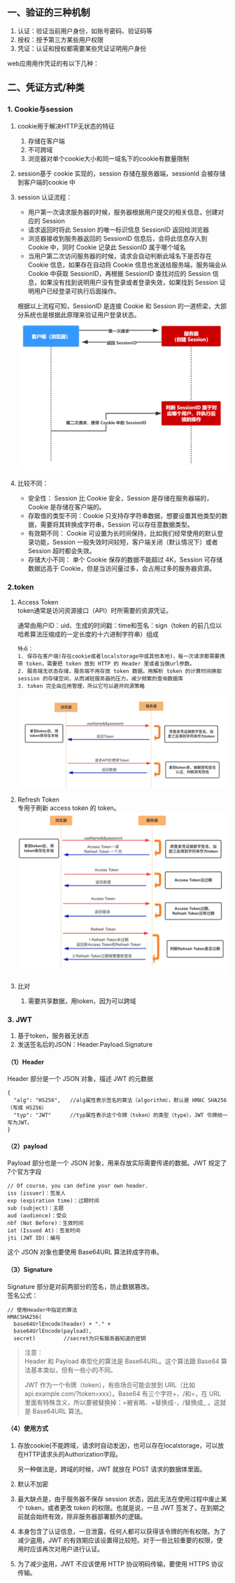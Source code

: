 ## 一、验证的三种机制  
1. 认证：验证当前用户身份，如账号密码、验证码等  
2. 授权：授予第三方某些用户权限  
3. 凭证：认证和授权都需要某些凭证证明用户身份  
  
web应用用作凭证的有以下几种：  
## 二、凭证方式/种类  
### 1. Cookie与session  
1. cookie用于解决HTTP无状态的特征
   1. 存储在客户端  
   2. 不可跨域  
   3. 浏览器对单个cookie大小和同一域名下的cookie有数量限制  
2. session基于 cookie 实现的，session 存储在服务器端，sessionId 会被存储到客户端的cookie 中  
3. session 认证流程：
   + 用户第一次请求服务器的时候，服务器根据用户提交的相关信息，创建对应的 Session
   + 请求返回时将此 Session 的唯一标识信息 SessionID 返回给浏览器
   + 浏览器接收到服务器返回的 SessionID 信息后，会将此信息存入到 Cookie 中，同时 Cookie 记录此 SessionID 属于哪个域名
   + 当用户第二次访问服务器的时候，请求会自动判断此域名下是否存在 Cookie 信息，如果存在自动将 Cookie 信息也发送给服务端，服务端会从 Cookie 中获取 SessionID，再根据 SessionID 查找对应的 Session 信息，如果没有找到说明用户没有登录或者登录失效，如果找到 Session 证明用户已经登录可执行后面操作。

   根据以上流程可知，SessionID 是连接 Cookie 和 Session 的一道桥梁，大部分系统也是根据此原理来验证用户登录状态。  
   ![](1.png)  
4. 比较不同：  
   + 安全性： Session 比 Cookie 安全，Session 是存储在服务器端的，Cookie 是存储在客户端的。
   + 存取值的类型不同：Cookie 只支持存字符串数据，想要设置其他类型的数据，需要将其转换成字符串，Session 可以存任意数据类型。
   + 有效期不同： Cookie 可设置为长时间保持，比如我们经常使用的默认登录功能，Session 一般失效时间较短，客户端关闭（默认情况下）或者 Session 超时都会失效。
   + 存储大小不同： 单个 Cookie 保存的数据不能超过 4K，Session 可存储数据远高于 Cookie，但是当访问量过多，会占用过多的服务器资源。
### 2.token  
1. Access Token  
    token通常是访问资源接口（API）时所需要的资源凭证。  
      
    通常由用户ID：uid、生成的时间戳：time和签名：sign（token 的前几位以哈希算法压缩成的一定长度的十六进制字符串）组成  
    ~~~  
    特点：
    1. 保存在客户端(存在cookie或者localstorage中或其他本地)，每一次请求都需要携带 token，需要把 token 放到 HTTP 的 Header 里或者当做url参数。
    2. 服务端无状态存储，服务端不用存放 token 数据。用解析 token 的计算时间换取 session 的存储空间，从而减轻服务器的压力，减少频繁的查询数据库
    3. token 完全由应用管理，所以它可以避开同源策略
    ~~~
      
    ![](2.png)
2. Refresh Token  
   专用于刷新 access token 的 token。  
   ![](3.png)  
3. 比对  
   1. 需要共享数据，用token，因为可以跨域  
### 3. JWT  
1. 基于token，服务器无状态  
2. 发送签名后的JSON：Header.Payload.Signature  
#### （1）Header  
Header 部分是一个 JSON 对象，描述 JWT 的元数据
```  
{
  "alg": "HS256",   //alg属性表示签名的算法（algorithm），默认是 HMAC SHA256（写成 HS256）
  "typ": "JWT"      //typ属性表示这个令牌（token）的类型（type），JWT 令牌统一写为JWT。
}
```  
#### （2）payload  
Payload 部分也是一个 JSON 对象，用来存放实际需要传递的数据。JWT 规定了7个官方字段
```  
// Of course, you can define your own header.
iss (issuer)：签发人
exp (expiration time)：过期时间
sub (subject)：主题
aud (audience)：受众
nbf (Not Before)：生效时间
iat (Issued At)：签发时间
jti (JWT ID)：编号
```  
这个 JSON 对象也要使用 Base64URL 算法转成字符串。  
#### （3）Signature  
Signature 部分是对前两部分的签名，防止数据篡改。  
签名公式：  
```  
// 使用Header中指定的算法
HMACSHA256(
  base64UrlEncode(header) + "." +
  base64UrlEncode(payload),
  secret)         //secret为只有服务器知道的密钥
```  

> 注意：   
> Header 和 Payload 串型化的算法是 Base64URL。这个算法跟 Base64 算法基本类似，但有一些小的不同。  
>   
> JWT 作为一个令牌（token），有些场合可能会放到 URL（比如 api.example.com/?token=xxx）。Base64 有三个字符+、/和=，在 URL 里面有特殊含义，所以要被替换掉：=被省略、+替换成-，/替换成_ 。这就是 Base64URL 算法。  
#### （4）使用方式  
1. 存放cookie(不能跨域，请求时自动发送)，也可以存在localstorage，可以放在HTTP请求头的Authorization字段。  

   另一种做法是，跨域的时候，JWT 就放在 POST 请求的数据体里面。  
2. 默认不加密  
3. 最大缺点是，由于服务器不保存 session 状态，因此无法在使用过程中废止某个 token，或者更改 token 的权限。也就是说，一旦 JWT 签发了，在到期之前就会始终有效，除非服务器部署额外的逻辑。  
4. 本身包含了认证信息，一旦泄露，任何人都可以获得该令牌的所有权限。为了减少盗用，JWT 的有效期应该设置得比较短。对于一些比较重要的权限，使用时应该再次对用户进行认证。  
5. 为了减少盗用，JWT 不应该使用 HTTP 协议明码传输，要使用 HTTPS 协议传输。
